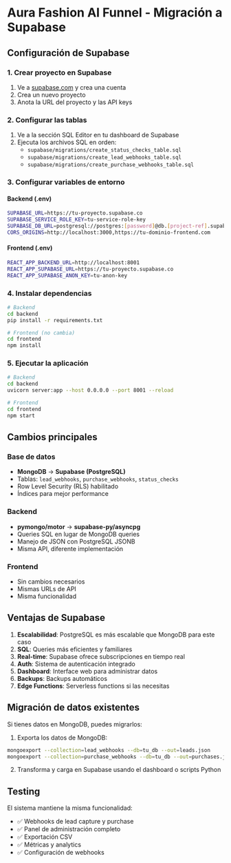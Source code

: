# Aura Fashion AI Funnel - Migración a Supabase

## Configuración de Supabase

### 1. Crear proyecto en Supabase
1. Ve a [supabase.com](https://supabase.com) y crea una cuenta
2. Crea un nuevo proyecto
3. Anota la URL del proyecto y las API keys

### 2. Configurar las tablas
1. Ve a la sección SQL Editor en tu dashboard de Supabase
2. Ejecuta los archivos SQL en orden:
   - `supabase/migrations/create_status_checks_table.sql`
   - `supabase/migrations/create_lead_webhooks_table.sql`
   - `supabase/migrations/create_purchase_webhooks_table.sql`

### 3. Configurar variables de entorno

#### Backend (.env)
```bash
SUPABASE_URL=https://tu-proyecto.supabase.co
SUPABASE_SERVICE_ROLE_KEY=tu-service-role-key
SUPABASE_DB_URL=postgresql://postgres:[password]@db.[project-ref].supabase.co:5432/postgres
CORS_ORIGINS=http://localhost:3000,https://tu-dominio-frontend.com
```

#### Frontend (.env)
```bash
REACT_APP_BACKEND_URL=http://localhost:8001
REACT_APP_SUPABASE_URL=https://tu-proyecto.supabase.co
REACT_APP_SUPABASE_ANON_KEY=tu-anon-key
```

### 4. Instalar dependencias
```bash
# Backend
cd backend
pip install -r requirements.txt

# Frontend (no cambia)
cd frontend
npm install
```

### 5. Ejecutar la aplicación
```bash
# Backend
cd backend
uvicorn server:app --host 0.0.0.0 --port 8001 --reload

# Frontend
cd frontend
npm start
```

## Cambios principales

### Base de datos
- **MongoDB** → **Supabase (PostgreSQL)**
- Tablas: `lead_webhooks`, `purchase_webhooks`, `status_checks`
- Row Level Security (RLS) habilitado
- Índices para mejor performance

### Backend
- **pymongo/motor** → **supabase-py/asyncpg**
- Queries SQL en lugar de MongoDB queries
- Manejo de JSON con PostgreSQL JSONB
- Misma API, diferente implementación

### Frontend
- Sin cambios necesarios
- Mismas URLs de API
- Misma funcionalidad

## Ventajas de Supabase

1. **Escalabilidad**: PostgreSQL es más escalable que MongoDB para este caso
2. **SQL**: Queries más eficientes y familiares
3. **Real-time**: Supabase ofrece subscripciones en tiempo real
4. **Auth**: Sistema de autenticación integrado
5. **Dashboard**: Interface web para administrar datos
6. **Backups**: Backups automáticos
7. **Edge Functions**: Serverless functions si las necesitas

## Migración de datos existentes

Si tienes datos en MongoDB, puedes migrarlos:

1. Exporta los datos de MongoDB:
```bash
mongoexport --collection=lead_webhooks --db=tu_db --out=leads.json
mongoexport --collection=purchase_webhooks --db=tu_db --out=purchases.json
```

2. Transforma y carga en Supabase usando el dashboard o scripts Python

## Testing

El sistema mantiene la misma funcionalidad:
- ✅ Webhooks de lead capture y purchase
- ✅ Panel de administración completo
- ✅ Exportación CSV
- ✅ Métricas y analytics
- ✅ Configuración de webhooks